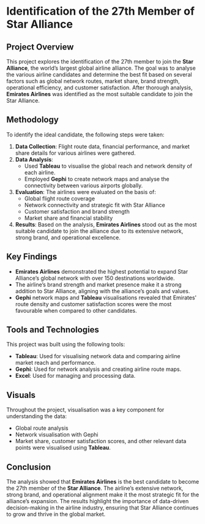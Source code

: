 # Identification of the 27th Member of Star Alliance

## Project Overview
This project explores the identification of the 27th member to join the **Star Alliance**, the world’s largest global airline alliance. The goal was to analyse the various airline candidates and determine the best fit based on several factors such as global network routes, market share, brand strength, operational efficiency, and customer satisfaction. After thorough analysis, **Emirates Airlines** was identified as the most suitable candidate to join the Star Alliance.

## Methodology
To identify the ideal candidate, the following steps were taken:
1. **Data Collection**: Flight route data, financial performance, and market share details for various airlines were gathered.
2. **Data Analysis**: 
    - Used **Tableau** to visualise the global reach and network density of each airline.
    - Employed **Gephi** to create network maps and analyse the connectivity between various airports globally.
3. **Evaluation**: The airlines were evaluated on the basis of:
    - Global flight route coverage
    - Network connectivity and strategic fit with Star Alliance
    - Customer satisfaction and brand strength
    - Market share and financial stability
4. **Results**: Based on the analysis, **Emirates Airlines** stood out as the most suitable candidate to join the alliance due to its extensive network, strong brand, and operational excellence.

## Key Findings
- **Emirates Airlines** demonstrated the highest potential to expand Star Alliance’s global network with over 150 destinations worldwide.
- The airline’s brand strength and market presence make it a strong addition to Star Alliance, aligning with the alliance’s goals and values.
- **Gephi** network maps and **Tableau** visualisations revealed that Emirates' route density and customer satisfaction scores were the most favourable when compared to other candidates.

## Tools and Technologies
This project was built using the following tools:
- **Tableau**: Used for visualising network data and comparing airline market reach and performance.
- **Gephi**: Used for network analysis and creating airline route maps.
- **Excel**: Used for managing and processing data.

## Visuals
Throughout the project, visualisation was a key component for understanding the data:
- Global route analysis
- Network visualisation with Gephi
- Market share, customer satisfaction scores, and other relevant data points were visualised using **Tableau**.

## Conclusion
The analysis showed that **Emirates Airlines** is the best candidate to become the 27th member of the **Star Alliance**. The airline’s extensive network, strong brand, and operational alignment make it the most strategic fit for the alliance’s expansion. The results highlight the importance of data-driven decision-making in the airline industry, ensuring that Star Alliance continues to grow and thrive in the global market.
